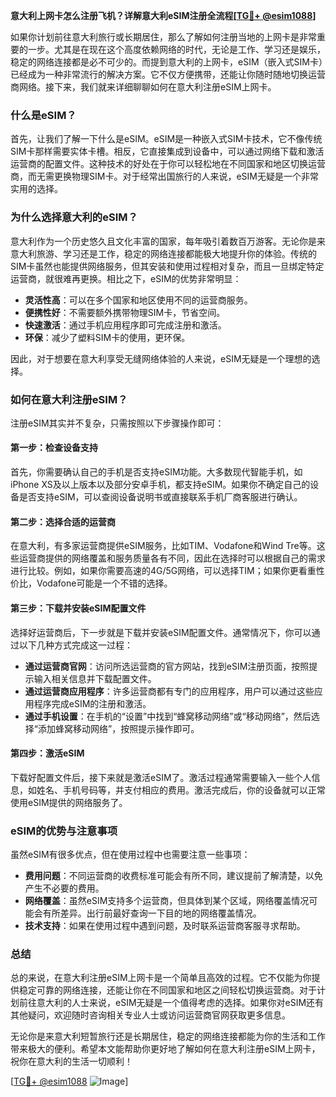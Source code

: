**意大利上网卡怎么注册飞机？详解意大利eSIM注册全流程[[TG💪+ @esim1088](https://t.me/s/esim1088)]**

如果你计划前往意大利旅行或长期居住，那么了解如何注册当地的上网卡是非常重要的一步。尤其是在现在这个高度依赖网络的时代，无论是工作、学习还是娱乐，稳定的网络连接都是必不可少的。而提到意大利的上网卡，eSIM（嵌入式SIM卡）已经成为一种非常流行的解决方案。它不仅方便携带，还能让你随时随地切换运营商网络。接下来，我们就来详细聊聊如何在意大利注册eSIM上网卡。

### 什么是eSIM？

首先，让我们了解一下什么是eSIM。eSIM是一种嵌入式SIM卡技术，它不像传统SIM卡那样需要实体卡槽。相反，它直接集成到设备中，可以通过网络下载和激活运营商的配置文件。这种技术的好处在于你可以轻松地在不同国家和地区切换运营商，而无需更换物理SIM卡。对于经常出国旅行的人来说，eSIM无疑是一个非常实用的选择。

### 为什么选择意大利的eSIM？

意大利作为一个历史悠久且文化丰富的国家，每年吸引着数百万游客。无论你是来意大利旅游、学习还是工作，稳定的网络连接都能极大地提升你的体验。传统的SIM卡虽然也能提供网络服务，但其安装和使用过程相对复杂，而且一旦绑定特定运营商，就很难再更换。相比之下，eSIM的优势非常明显：

- **灵活性高**：可以在多个国家和地区使用不同的运营商服务。
- **便携性好**：不需要额外携带物理SIM卡，节省空间。
- **快速激活**：通过手机应用程序即可完成注册和激活。
- **环保**：减少了塑料SIM卡的使用，更环保。

因此，对于想要在意大利享受无缝网络体验的人来说，eSIM无疑是一个理想的选择。

### 如何在意大利注册eSIM？

注册eSIM其实并不复杂，只需按照以下步骤操作即可：

#### 第一步：检查设备支持

首先，你需要确认自己的手机是否支持eSIM功能。大多数现代智能手机，如iPhone XS及以上版本以及部分安卓手机，都支持eSIM。如果你不确定自己的设备是否支持eSIM，可以查阅设备说明书或直接联系手机厂商客服进行确认。

#### 第二步：选择合适的运营商

在意大利，有多家运营商提供eSIM服务，比如TIM、Vodafone和Wind Tre等。这些运营商提供的网络覆盖和服务质量各有不同，因此在选择时可以根据自己的需求进行比较。例如，如果你需要高速的4G/5G网络，可以选择TIM；如果你更看重性价比，Vodafone可能是一个不错的选择。

#### 第三步：下载并安装eSIM配置文件

选择好运营商后，下一步就是下载并安装eSIM配置文件。通常情况下，你可以通过以下几种方式完成这一过程：

- **通过运营商官网**：访问所选运营商的官方网站，找到eSIM注册页面，按照提示输入相关信息并下载配置文件。
- **通过运营商应用程序**：许多运营商都有专门的应用程序，用户可以通过这些应用程序完成eSIM的注册和激活。
- **通过手机设置**：在手机的“设置”中找到“蜂窝移动网络”或“移动网络”，然后选择“添加蜂窝移动网络”，按照提示操作即可。

#### 第四步：激活eSIM

下载好配置文件后，接下来就是激活eSIM了。激活过程通常需要输入一些个人信息，如姓名、手机号码等，并支付相应的费用。激活完成后，你的设备就可以正常使用eSIM提供的网络服务了。

### eSIM的优势与注意事项

虽然eSIM有很多优点，但在使用过程中也需要注意一些事项：

- **费用问题**：不同运营商的收费标准可能会有所不同，建议提前了解清楚，以免产生不必要的费用。
- **网络覆盖**：虽然eSIM支持多个运营商，但具体到某个区域，网络覆盖情况可能会有所差异。出行前最好查询一下目的地的网络覆盖情况。
- **技术支持**：如果在使用过程中遇到问题，及时联系运营商客服寻求帮助。

### 总结

总的来说，在意大利注册eSIM上网卡是一个简单且高效的过程。它不仅能为你提供稳定可靠的网络连接，还能让你在不同国家和地区之间轻松切换运营商。对于计划前往意大利的人士来说，eSIM无疑是一个值得考虑的选择。如果你对eSIM还有其他疑问，欢迎随时咨询相关专业人士或访问运营商官网获取更多信息。

无论你是来意大利短暂旅行还是长期居住，稳定的网络连接都能为你的生活和工作带来极大的便利。希望本文能帮助你更好地了解如何在意大利注册eSIM上网卡，祝你在意大利的生活一切顺利！

[[TG💪+ @esim1088](https://t.me/s/esim1088) ![Image](https://i.postimg.cc/4NQfJmqS/Snipaste-2025-05-13-00-14-12.png)]